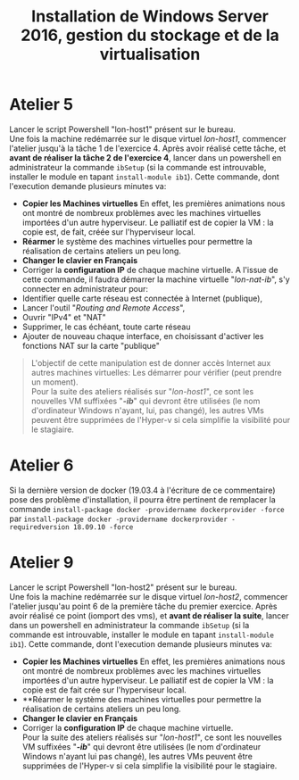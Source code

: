 ﻿---
ref: m20740C
title: Installation de Windows Server 2016, gestion du stockage et de la virtualisation
---
# Atelier 5
Lancer le script Powershell "lon-host1" présent sur le bureau.  
Une fois la machine redémarrée sur le disque virtuel *lon-host1*, commencer l'atelier jusqu'à la tâche 1 de l'exercice 4. Après avoir réalisé cette tâche, et **avant de réaliser la tâche 2 de l'exercice 4**, lancer dans un powershell en administrateur la commande `ibSetup` (si la commande est introuvable, installer le module en tapant `install-module ib1`). Cette commande, dont l'execution demande plusieurs minutes va:
* **Copier les Machines virtuelles** En effet, les premières animations nous ont montré de nombreux problèmes avec les machines virtuelles importées d'un autre hyperviseur. Le palliatif est de copier la VM : la copie est, de fait, créée sur l'hyperviseur local.
* **Réarmer** le système des machines virtuelles pour permettre la réalisation de certains ateliers un peu long.
* **Changer le clavier en Français**
* Corriger la **configuration IP** de chaque machine virtuelle.
A l'issue de cette commande, il faudra démarrer la machine virtuelle "*lon-nat-ib*", s'y connecter en administrateur pour:
* Identifier quelle carte réseau est connectée à Internet (publique),
* Lancer l'outil "*Routing and Remote Access*",
* Ouvrir "IPv4" et "NAT"
* Supprimer, le cas échéant, toute carte réseau
* Ajouter de nouveau chaque interface, en choisissant d'activer les fonctions NAT sur la carte "publique"
>L'objectif de cette manipulation est de donner accès Internet aux autres machines virtuelles: Les démarrer pour vérifier (peut prendre un moment).  
Pour la suite des ateliers réalisés sur "*lon-host1*", ce sont les nouvelles VM suffixées "***-ib***" qui devront être utilisées (le nom d'ordinateur Windows n'ayant, lui, pas changé), les autres VMs peuvent être supprimées de l'Hyper-v si cela simplifie la visibilité pour le stagiaire.
# Atelier 6
Si la dernière version de docker (19.03.4 à l'écriture de ce commentaire) pose des problème d'installation, il pourra être pertinent de remplacer la commande `install-package docker -providername dockerprovider -force` par `install-package docker -providername dockerprovider -requiredversion 18.09.10 -force`
# Atelier 9
Lancer le script Powershell "lon-host2" présent sur le bureau.  
Une fois la machine redémarrée sur le disque virtuel *lon-host2*, commencer l'atelier jusqu'au point 6 de la première tâche du premier exercice. Après avoir réalisé ce point (iomport des vms), et **avant de réaliser la suite**, lancer dans un powershell en administrateur la commande `ibSetup` (si la commande est introuvable, installer le module en tapant `install-module ib1`). Cette commande, dont l'execution demande plusieurs minutes va:
* **Copier les Machines virtuelles** En effet, les premières animations nous ont montré de nombreux problèmes avec les machines virtuelles importées d'un autre hyperviseur. Le palliatif est de copier la VM : la copie est de fait crée sur l'hyperviseur local.
* **Réarmer le système des machines virtuelles pour permettre la réalisation de certains ateliers un peu long.
* **Changer le clavier en Français**
* Corriger la **configuration IP** de chaque machine virtuelle.  
Pour la suite des ateliers réalisés sur "*lon-host1*", ce sont les nouvelles VM suffixées "***-ib***" qui devront être utilisées (le nom d'ordinateur Windows n'ayant lui pas changé), les autres VMs peuvent être supprimées de l'Hyper-v si cela simplifie la visibilité pour le stagiaire.